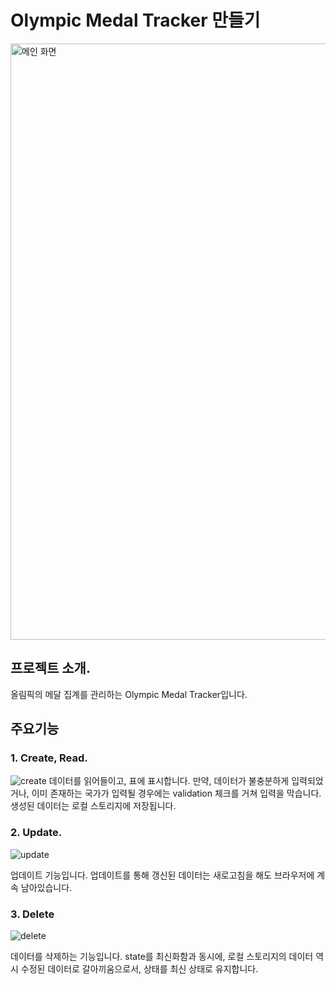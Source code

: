 # Olympic Medal Tracker 만들기

<img width="954" alt="메인 화면" src="https://github.com/user-attachments/assets/4f35ca30-c5c9-4181-940e-c9550eca4086">

## 프로젝트 소개.
올림픽의 메달 집계를 관리하는 Olympic Medal Tracker입니다. 

## 주요기능

### 1. Create, Read.
![create](https://github.com/user-attachments/assets/2cf9791a-6432-4334-95c4-ff79b9252917)
데이터를 읽어들이고, 표에 표시합니다. 만약, 데이터가 불충분하게 입력되었거나, 이미 존재하는 국가가 입력될 경우에는 validation 체크를 거쳐 입력을 막습니다. 생성된 데이터는 로컬 스토리지에 저장됩니다. 

### 2. Update.
![update](https://github.com/user-attachments/assets/4965e79e-d698-411e-8d02-36686ff01cc0)

업데이트 기능입니다. 업데이트를 통해 갱신된 데이터는 새로고침을 해도 브라우저에 계속 남아있습니다. 

### 3. Delete
![delete](https://github.com/user-attachments/assets/ac0832e9-d4a4-44cb-93a8-fa7ee15a1159)

데이터를 삭제하는 기능입니다. state를 최신화함과 동시에, 로컬 스토리지의 데이터 역시 수정된 데이터로 갈아끼움으로서, 상태를 최신 상태로 유지합니다. 

